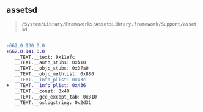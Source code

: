 ## assetsd

> `/System/Library/Frameworks/AssetsLibrary.framework/Support/assetsd`

```diff

-662.0.130.0.0
+662.0.141.0.0
   __TEXT.__text: 0x11efc
   __TEXT.__auth_stubs: 0xb10
   __TEXT.__objc_stubs: 0x37a0
   __TEXT.__objc_methlist: 0x880
-  __TEXT.__info_plist: 0x43c
+  __TEXT.__info_plist: 0x436
   __TEXT.__const: 0x40
   __TEXT.__gcc_except_tab: 0x310
   __TEXT.__oslogstring: 0x2d31

```
